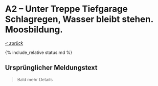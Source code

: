 # A2 &ndash; Unter Treppe Tiefgarage Schlagregen, Wasser bleibt stehen. Moosbildung.

_[&lt; zurück](../../index.md)_

{% include_relative status.md %}

## Ursprünglicher Meldungstext

> Bald mehr Details
